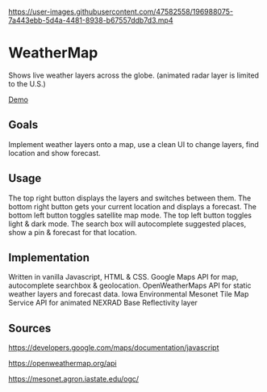 https://user-images.githubusercontent.com/47582558/196988075-7a443ebb-5d4a-4481-8938-b67557ddb7d3.mp4

# WeatherMap

Shows live weather layers across the globe. (animated radar layer is limited to the U.S.)

[Demo](https://www.szyk.io/weatherMap/index.html)

## Goals

Implement weather layers onto a map, use a clean UI to change layers, find location and show forecast.

## Usage

The top right button displays the layers and switches between them. The bottom right button gets your current location and displays a forecast. The bottom left button toggles satellite map mode. The top left button toggles light & dark mode. The search box will autocomplete suggested places, show a pin & forecast for that location.

## Implementation

Written in vanilla Javascript, HTML & CSS. Google Maps API for map, autocomplete searchbox & geolocation.
OpenWeatherMaps API for static weather layers and forecast data. 
Iowa Environmental Mesonet Tile Map Service API for animated NEXRAD Base Reflectivity layer


## Sources

<https://developers.google.com/maps/documentation/javascript>

<https://openweathermap.org/api>

<https://mesonet.agron.iastate.edu/ogc/>

